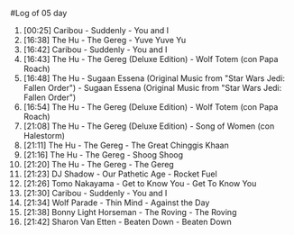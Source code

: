 #Log of 05 day

1. [00:25] Caribou - Suddenly - You and I
1. [16:38] The Hu - The Gereg - Yuve Yuve Yu
1. [16:42] Caribou - Suddenly - You and I
1. [16:43] The Hu - The Gereg (Deluxe Edition) - Wolf Totem (con Papa Roach)
1. [16:48] The Hu - Sugaan Essena (Original Music from "Star Wars Jedi: Fallen Order") - Sugaan Essena (Original Music from "Star Wars Jedi: Fallen Order")
1. [16:54] The Hu - The Gereg (Deluxe Edition) - Wolf Totem (con Papa Roach)
1. [21:08] The Hu - The Gereg (Deluxe Edition) - Song of Women (con Halestorm)
1. [21:11] The Hu - The Gereg - The Great Chinggis Khaan
1. [21:16] The Hu - The Gereg - Shoog Shoog
1. [21:20] The Hu - The Gereg - The Gereg
1. [21:23] DJ Shadow - Our Pathetic Age - Rocket Fuel
1. [21:26] Tomo Nakayama - Get to Know You - Get To Know You
1. [21:30] Caribou - Suddenly - You and I
1. [21:34] Wolf Parade - Thin Mind - Against the Day
1. [21:38] Bonny Light Horseman - The Roving - The Roving
1. [21:42] Sharon Van Etten - Beaten Down - Beaten Down
